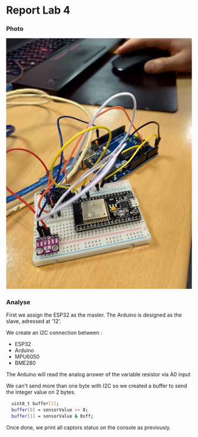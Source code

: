 # Report Lab 4

### Photo

![Photo](photo.png?raw=true)

### Analyse

First we assign the ESP32 as the master.
The Arduino is designed as the slave, adressed at  '12'.

We create an I2C connection between :
- ESP32
- Arduino
- MPU6050
- BME280

The Arduino will read the analog answer of the variable resistor via A0 input

We can't send more than one byte with I2C so we created a buffer to send the integer value on 2 bytes.

```sh
  uint8_t buffer[2];
  buffer[0] = sensorValue >> 8;
  buffer[1] = sensorValue & 0xff;
```

Once done, we print all captors status on the console as previously.